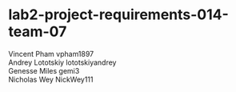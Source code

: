 # lab2-project-requirements-014-team-07     

Vincent Pham vpham1897  
Andrey Lototskiy lototskiyandrey   
Genesse Miles gemi3   
Nicholas Wey NickWey111
